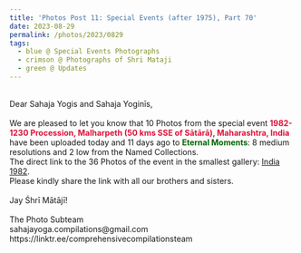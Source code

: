 ```yaml
---
title: 'Photos Post 11: Special Events (after 1975), Part 70'
date: 2023-08-29
permalink: /photos/2023/0829
tags:
  - blue @ Special Events Photographs
  - crimson @ Photographs of Shri Mataji
  - green @ Updates
---
```


<p>
<br>
Dear Sahaja Yogis and Sahaja Yoginīs,<br>
<br>
We are pleased to let you know that 10 Photos from the special event <font color="Crimson"><b>1982-1230 Procession, Malharpeth (50 kms SSE of Sātārā), Maharashtra, India</b></font> have been uploaded today and 11 days ago to <font color="DarkGreen"><b>Eternal Moments</b></font>: 8 medium resolutions and 2 low from the Named Collections.<br>
The direct link to the 36 Photos of the event in the smallest gallery: <a href="https://eternalmoments.smugmug.com/Countries/India/1982"> India 1982</a>.<br>
Please kindly share the link with all our brothers and sisters.<br>
<br>
Jay Śhrī Mātājī!<br>
<br>
The Photo Subteam<br>
sahajayoga.compilations@gmail.com<br>
https://linktr.ee/comprehensivecompilationsteam<br>
</p>
